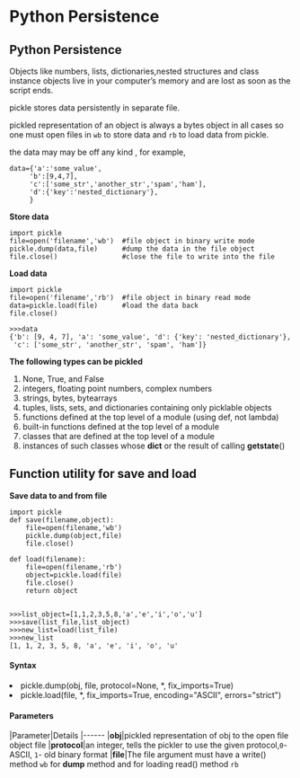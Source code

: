# Python Persistence



## Python Persistence


Objects like numbers, lists, dictionaries,nested structures and class instance objects live in your computer’s memory and are lost as soon as the script ends.

pickle stores data persistently in separate file.

pickled representation of an object is always a bytes object in all cases so one must open files in `wb` to store data and `rb` to load data from pickle.

the data may may be off any kind , for example,

```
data={'a':'some_value',
     'b':[9,4,7],
     'c':['some_str','another_str','spam','ham'],
     'd':{'key':'nested_dictionary'},
     } 

```

**Store data**

```
import pickle
file=open('filename','wb')  #file object in binary write mode
pickle.dump(data,file)      #dump the data in the file object
file.close()                #close the file to write into the file

```

**Load data**

```
import pickle
file=open('filename','rb')  #file object in binary read mode
data=pickle.load(file)      #load the data back
file.close()

>>>data
{'b': [9, 4, 7], 'a': 'some_value', 'd': {'key': 'nested_dictionary'},
 'c': ['some_str', 'another_str', 'spam', 'ham']}

```

**The following types can be pickled**

1. None, True, and False
1. integers, floating point numbers, complex numbers
1. strings, bytes, bytearrays
1. tuples, lists, sets, and dictionaries containing only picklable objects
1. functions defined at the top level of a module (using def, not lambda)
1. built-in functions defined at the top level of a module
1. classes that are defined at the top level of a module
1. instances of such classes whose **dict** or the result of calling **getstate**()



## Function utility for save and load


**Save data to and from file**

```
import pickle
def save(filename,object):
    file=open(filename,'wb')
    pickle.dump(object,file)
    file.close()

def load(filename):
    file=open(filename,'rb')
    object=pickle.load(file)
    file.close()
    return object


>>>list_object=[1,1,2,3,5,8,'a','e','i','o','u']
>>>save(list_file,list_object)
>>>new_list=load(list_file)
>>>new_list
[1, 1, 2, 3, 5, 8, 'a', 'e', 'i', 'o', 'u'

```



#### Syntax


<li>
pickle.dump(obj, file, protocol=None, *, fix_imports=True)
</li>
<li>
pickle.load(file, *, fix_imports=True, encoding="ASCII", errors="strict")
</li>



#### Parameters


|Parameter|Details
|------
|**obj**|pickled representation of obj to the open file object file
|**protocol**|an integer, tells the pickler to use the given protocol,`0`-ASCII,  `1`-  old binary format
|**file**|The file argument must have a write() method `wb` for **dump** method and for loading read() method `rb`

